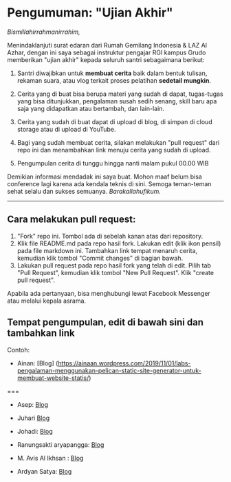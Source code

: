 # Pengumuman: "Ujian Akhir"

_Bismillahirrahmanirrahim,_

Menindaklanjuti surat edaran dari Rumah Gemilang Indonesia & LAZ Al Azhar, dengan ini saya sebagai instruktur pengajar RGI kampus Grudo memberikan "ujian akhir" kepada seluruh santri sebagaimana berikut:

1. Santri diwajibkan untuk **membuat cerita** baik dalam bentuk tulisan, rekaman suara, atau vlog terkait proses pelatihan **sedetail mungkin**.

2. Cerita yang di buat bisa berupa materi yang sudah di dapat, tugas-tugas yang bisa ditunjukkan, pengalaman susah sedih senang, skill baru apa saja yang didapatkan atau bertambah, dan lain-lain.

3. Cerita yang sudah di buat dapat di upload di blog, di simpan di cloud storage atau di upload di YouTube.

4. Bagi yang sudah membuat cerita, silakan melakukan "pull request" dari repo ini dan menambahkan link menuju cerita yang sudah di upload.

5. Pengumpulan cerita di tunggu hingga nanti malam pukul 00.00 WIB

Demikian informasi mendadak ini saya buat. Mohon maaf belum bisa conference lagi karena ada kendala teknis di sini. Semoga teman-teman sehat selalu dan sukses semuanya. _Barakallahufikum._

---

## Cara melakukan pull request:

1. "Fork" repo ini. Tombol ada di sebelah kanan atas dari repository.
2. Klik file README.md pada repo hasil fork. Lakukan edit (klik ikon pensil) pada file markdown ini. Tambahkan link tempat menaruh cerita, kemudian klik tombol "Commit changes" di bagian bawah.
3. Lakukan pull request pada repo hasil fork yang telah di edit. Pilih tab "Pull Request", kemudian klik tombol "New Pull Request". Klik "create pull request".

Apabila ada pertanyaan, bisa menghubungi lewat Facebook Messenger atau melalui kepala asrama.

## Tempat pengumpulan, edit di bawah sini dan tambahkan link

Contoh:

- Ainan: [Blog] (https://ainaan.wordpress.com/2019/11/01/labs-pengalaman-menggunakan-pelican-static-site-generator-untuk-membuat-website-statis/)

===

- Asep: [Blog](https://asepzainudin.blogspot.com/2020/03/pengalaman-belajar-di-rumah-gemilang.html)

- Juhari [Blog](https://juhari.photo.blog/2020/03/24/cerita-saya-pas-pelatihan-di-rgi-surabaya-rpl/)

- Johadi: [Blog](https://thecemilanku.wordpress.com/2020/03/24/pengalaman-dan-peroses-pelatihanku-di-rgi-surabaya/)

- Ranungsakti aryapangga: [Blog](https://tokusatsu.design.blog/2020/03/24/rgi-surabaya-grudo-6-24-maret-2020/)

- M. Avis Al Ikhsan : [Blog](https://maspiss.blogspot.com/2020/03/sebuah-kisah-belajar-di-rgi-surabaya.html)

- Ardyan Satya: [Blog](https://codepoetica.code.blog/2020/03/25/12-minggu-di-surabaya/)

